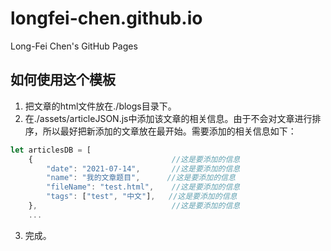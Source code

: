 # longfei-chen.github.io
Long-Fei Chen's GitHub Pages

## 如何使用这个模板
1. 把文章的html文件放在./blogs目录下。
2. 在./assets/articleJSON.js中添加该文章的相关信息。由于不会对文章进行排序，所以最好把新添加的文章放在最开始。需要添加的相关信息如下：
```javascript
let articlesDB = [ 
    {                               //这是要添加的信息
        "date": "2021-07-14",       //这是要添加的信息
        "name": "我的文章题目",      //这是要添加的信息
        "fileName": "test.html",    //这是要添加的信息
        "tags": ["test", "中文"],   //这是要添加的信息
    },                              //这是要添加的信息
    ...
```
3. 完成。